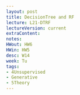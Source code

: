 ```yaml
---
layout: post
title: DecisionTree and RF
lecture: L21-DTRF
lectureVersion: current
extraContent: 
notes:
HWout: HW6
HWin: HW5
desc: W14
week: Tu
tags:
- 4Unsupervised
- Generative
- 5Theory
---
```

